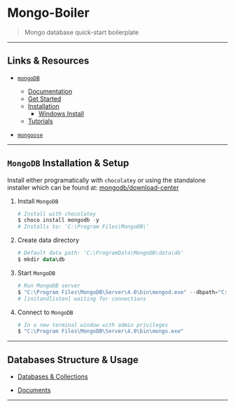 
# Mongo-Boiler

> Mongo database quick-start boilerplate

---

## Links & Resources

- [`mongoDB`](https://github.com/mongodb/node-mongodb-native)
  - [Documentation](https://docs.mongodb.com/)
  - [Get Started](https://docs.mongodb.com/manual/tutorial/getting-started/)
  - [Installation](https://docs.mongodb.com/manual/installation/#tutorial-installation)
    - [Windows Install](https://docs.mongodb.com/manual/tutorial/install-mongodb-on-windows/)
  - [Tutorials](https://github.com/mongodb/node-mongodb-native/tree/master/docs/reference/content/tutorials)

- [`mongoose`](https://github.com/Automattic/mongoose)

---

## `MongoDB` Installation & Setup

Install either programatically with `chocolatey` or using the standalone installer which can be found at: [mongodb/download-center](https://www.mongodb.com/download-center/community)

1. Install `MongoDB`

    ```powershell
    # Install with chocolatey
    $ choco install mongodb -y
    # Installs to: 'C:\Program Files\MongoDB\'
    ```

2. Create data directory

    ```powershell
    # Default data path: 'C:\ProgramData\MongoDB\data\db'
    $ mkdir data\db
    ```

3. Start `MongoDB`

    ```powershell
    # Run MongoDB server
    $ "C:\Program Files\MongoDB\Server\4.0\bin\mongod.exe" --dbpath="C:\ProgramData\MongoDB\data\db"
    # [initandlisten] waiting for connections
    ```

4. Connect to `MongoDB`

    ```powershell
    # In a new terminal window with admin privileges
    $ "C:\Program Files\MongoDB\Server\4.0\bin\mongo.exe"
    ```

---

## Databases Structure & Usage

- [Databases & Collections](https://docs.mongodb.com/manual/core/databases-and-collections/)

- [Documents](https://docs.mongodb.com/manual/core/document/)

---
